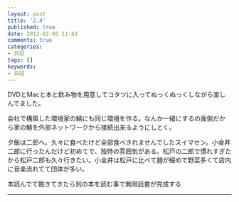 ```yaml
---
layout: post
title: '2.4'
published: true
date: 2012-02-05 11:43
comments: true
categories:
- 日記
tags: []
keywords:
- 日記
---
```

DVDとMacと本と飲み物を用意してコタツに入ってぬっくぬっくしながら楽しんでました。

会社で構築した環境家の鯖にも同じ環境を作る。なんか一緒にするの面倒だから家の鯖を外部ネットワークから接続出来るようにしとく。

夕飯は二郎へ。久々に食べたけど全部食べきれませんでしたスイマセン。小金井二郎に行ったんだけど初めてで、独特の雰囲気がある。松戸の二郎で慣れすぎたから松戸二郎も久々行きたい。小金井は松戸に比べて麺が細めで野菜多くて店内に音楽流れてて団体が多い。

本読んでて飽きてきたら別の本を読む事で無限読書が完成する

---

